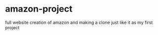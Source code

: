 # amazon-project
full website creation of amazon and making a clone just like it as my first project
